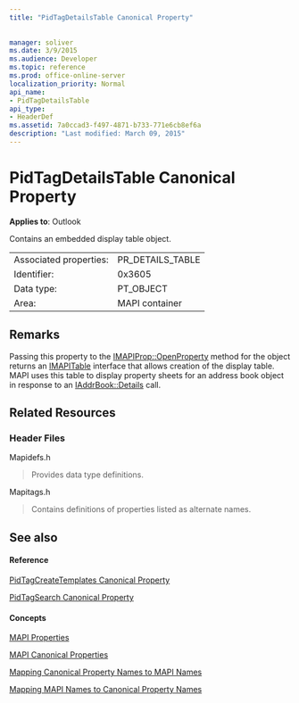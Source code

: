 ```yaml
---
title: "PidTagDetailsTable Canonical Property"
 
 
manager: soliver
ms.date: 3/9/2015
ms.audience: Developer
ms.topic: reference
ms.prod: office-online-server
localization_priority: Normal
api_name:
- PidTagDetailsTable
api_type:
- HeaderDef
ms.assetid: 7a0ccad3-f497-4871-b733-771e6cb8ef6a
description: "Last modified: March 09, 2015"
---
```


# PidTagDetailsTable Canonical Property

  
  
**Applies to**: Outlook 
  
Contains an embedded display table object.
  
|||
|:-----|:-----|
|Associated properties:  <br/> |PR_DETAILS_TABLE  <br/> |
|Identifier:  <br/> |0x3605  <br/> |
|Data type:  <br/> |PT_OBJECT  <br/> |
|Area:  <br/> |MAPI container  <br/> |
   
## Remarks

Passing this property to the [IMAPIProp::OpenProperty](imapiprop-openproperty.md) method for the object returns an [IMAPITable](imapitableiunknown.md) interface that allows creation of the display table. MAPI uses this table to display property sheets for an address book object in response to an [IAddrBook::Details](iaddrbook-details.md) call. 
  
## Related Resources

### Header Files

Mapidefs.h
  
> Provides data type definitions.
    
Mapitags.h
  
> Contains definitions of properties listed as alternate names.
    
## See also

#### Reference

[PidTagCreateTemplates Canonical Property](pidtagcreatetemplates-canonical-property.md)
  
[PidTagSearch Canonical Property](pidtagsearch-canonical-property.md)
#### Concepts

[MAPI Properties](mapi-properties.md)
  
[MAPI Canonical Properties](mapi-canonical-properties.md)
  
[Mapping Canonical Property Names to MAPI Names](mapping-canonical-property-names-to-mapi-names.md)
  
[Mapping MAPI Names to Canonical Property Names](mapping-mapi-names-to-canonical-property-names.md)

